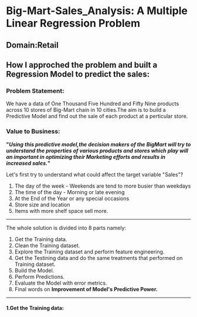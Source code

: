 # Big-Mart-Sales_Analysis: A Multiple Linear Regression Problem
## Domain:Retail
## How I approched the problem and built a Regression Model to predict the sales:
### Problem Statement:
  We have a data of One Thousand Five Hundred and Fifty Nine products across 10 stores of Big-Mart chain in 10 cities.The aim is to build a Predictive Model and find out the sale of each product at a perticular store.
### Value to Business:
  __"_Using this predictive model,the decision makers of the BigMart will try to understand the properties of various products and stores which play will an important in optimizing their Marketing efforts and results in increased sales._"__ 

Let's first try to understand what could affect the target variable "Sales"?
1. The day of the week - Weekends are tend to more busier than weekdays
2. The time of the day - Morning or late evening
3. At the End of the Year or any special occasions
4. Store size and location
5. Items with more shelf space sell more.
---
The whole solution is divided into 8 parts namely:
1. Get the Training data.
2. Clean the Training dataset.
3. Explore the Training dataset and perform feature engineering.
4. Get the Testining data and do the same treatments that performed on Training dataset.
5. Build the Model.
6. Perform Predictions.
7. Evaluate the Model with error metrics.
8. Final words on **Improvement of Model's Predictive Power.**
---
#### 1.Get the Training data:
